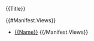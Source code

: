 <!-- DO NOT EDIT! This file has been generate by the Runbook Compiler {{AppVersion}}. -->

{{Title}}

{{#Manifest.Views}}
  * [{{Name}}]({{Path}})
{{/Manifest.Views}}
